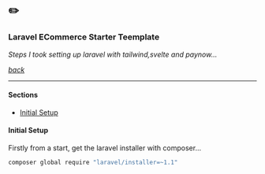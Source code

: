 ## ✏️

### Laravel ECommerce Starter Teemplate

_Steps I took setting up laravel with tailwind,svelte and paynow..._

[_back_](../README.md)

---

#### Sections

- [Initial Setup](#initial-setup)

#### Initial Setup

Firstly from a start, get the laravel installer with composer...

```bash
composer global require "laravel/installer=~1.1"

```
